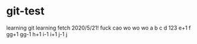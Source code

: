 # git-test
learning git
learning fetch 2020/5/21!
fuck
cao
wo
wo
wo
a
b
c
d
123
e+1
f
gg+1
gg-1
h+1
i-1
i+1
j-1
j
